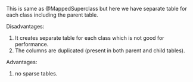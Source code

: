 This is same as @MappedSuperclass but here we have separate table for each class including the parent table.

Disadvantages:
1. It creates separate table for each class which is not good for performance.
2. The columns are duplicated (present in both parent and child tables).

Advantages:
 1. no sparse tables.
